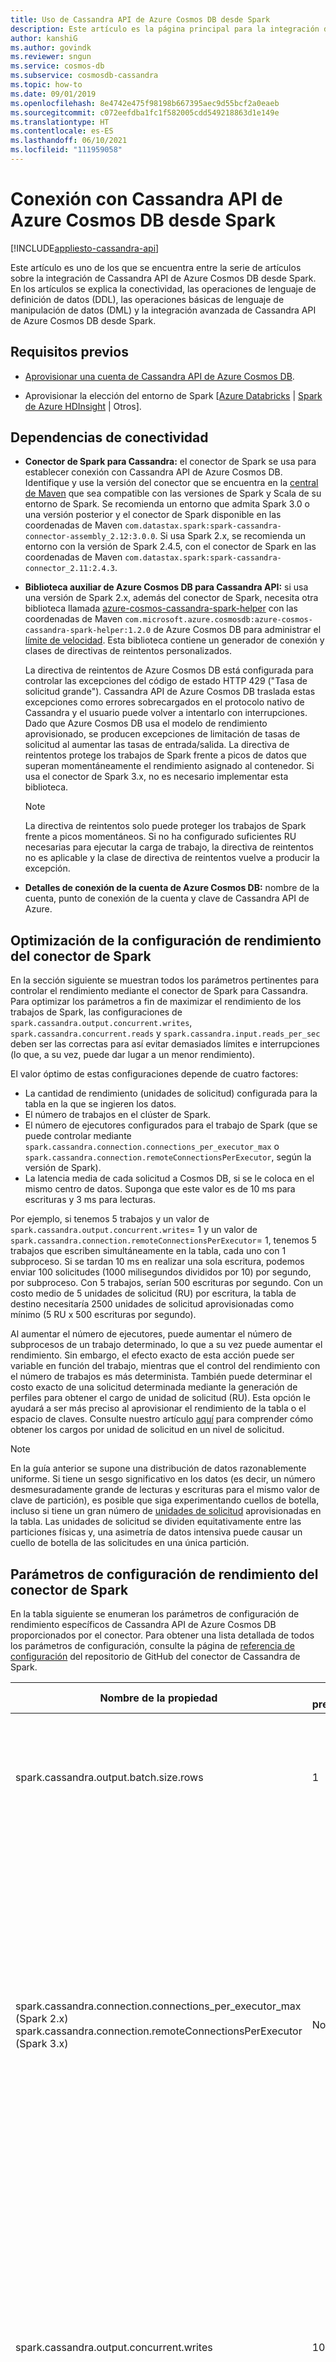 ```yaml
---
title: Uso de Cassandra API de Azure Cosmos DB desde Spark
description: Este artículo es la página principal para la integración de Cassandra API de Cosmos DB desde Spark.
author: kanshiG
ms.author: govindk
ms.reviewer: sngun
ms.service: cosmos-db
ms.subservice: cosmosdb-cassandra
ms.topic: how-to
ms.date: 09/01/2019
ms.openlocfilehash: 8e4742e475f98198b667395aec9d55bcf2a0eaeb
ms.sourcegitcommit: c072eefdba1fc1f582005cdd549218863d1e149e
ms.translationtype: HT
ms.contentlocale: es-ES
ms.lasthandoff: 06/10/2021
ms.locfileid: "111959058"
---
```

# <a name="connect-to-azure-cosmos-db-cassandra-api-from-spark"></a>Conexión con Cassandra API de Azure Cosmos DB desde Spark
[!INCLUDE[appliesto-cassandra-api](includes/appliesto-cassandra-api.md)]

Este artículo es uno de los que se encuentra entre la serie de artículos sobre la integración de Cassandra API de Azure Cosmos DB desde Spark. En los artículos se explica la conectividad, las operaciones de lenguaje de definición de datos (DDL), las operaciones básicas de lenguaje de manipulación de datos (DML) y la integración avanzada de Cassandra API de Azure Cosmos DB desde Spark. 

## <a name="prerequisites"></a>Requisitos previos
* [Aprovisionar una cuenta de Cassandra API de Azure Cosmos DB](create-cassandra-dotnet.md#create-a-database-account).

* Aprovisionar la elección del entorno de Spark [[Azure Databricks](/azure/databricks/scenarios/quickstart-create-databricks-workspace-portal) | [Spark de Azure HDInsight](../hdinsight/spark/apache-spark-jupyter-spark-sql.md) | Otros].

## <a name="dependencies-for-connectivity"></a>Dependencias de conectividad
* **Conector de Spark para Cassandra:** el conector de Spark se usa para establecer conexión con Cassandra API de Azure Cosmos DB.  Identifique y use la versión del conector que se encuentra en la [central de Maven]( https://mvnrepository.com/artifact/com.datastax.spark/spark-cassandra-connector) que sea compatible con las versiones de Spark y Scala de su entorno de Spark. Se recomienda un entorno que admita Spark 3.0 o una versión posterior y el conector de Spark disponible en las coordenadas de Maven `com.datastax.spark:spark-cassandra-connector-assembly_2.12:3.0.0`. Si usa Spark 2.x, se recomienda un entorno con la versión de Spark 2.4.5, con el conector de Spark en las coordenadas de Maven `com.datastax.spark:spark-cassandra-connector_2.11:2.4.3`.


* **Biblioteca auxiliar de Azure Cosmos DB para Cassandra API:** si usa una versión de Spark 2.x, además del conector de Spark, necesita otra biblioteca llamada [azure-cosmos-cassandra-spark-helper]( https://search.maven.org/artifact/com.microsoft.azure.cosmosdb/azure-cosmos-cassandra-spark-helper/1.2.0/jar) con las coordenadas de Maven `com.microsoft.azure.cosmosdb:azure-cosmos-cassandra-spark-helper:1.2.0` de Azure Cosmos DB para administrar el [límite de velocidad](./manage-scale-cassandra.md#handling-rate-limiting-429-errors). Esta biblioteca contiene un generador de conexión y clases de directivas de reintentos personalizados.

  La directiva de reintentos de Azure Cosmos DB está configurada para controlar las excepciones del código de estado HTTP 429 ("Tasa de solicitud grande"). Cassandra API de Azure Cosmos DB traslada estas excepciones como errores sobrecargados en el protocolo nativo de Cassandra y el usuario puede volver a intentarlo con interrupciones. Dado que Azure Cosmos DB usa el modelo de rendimiento aprovisionado, se producen excepciones de limitación de tasas de solicitud al aumentar las tasas de entrada/salida. La directiva de reintentos protege los trabajos de Spark frente a picos de datos que superan momentáneamente el rendimiento asignado al contenedor. Si usa el conector de Spark 3.x, no es necesario implementar esta biblioteca. 

  > [!NOTE] 
  > La directiva de reintentos solo puede proteger los trabajos de Spark frente a picos momentáneos. Si no ha configurado suficientes RU necesarias para ejecutar la carga de trabajo, la directiva de reintentos no es aplicable y la clase de directiva de reintentos vuelve a producir la excepción.

* **Detalles de conexión de la cuenta de Azure Cosmos DB:** nombre de la cuenta, punto de conexión de la cuenta y clave de Cassandra API de Azure.

## <a name="optimizing-spark-connector-throughput-configuration"></a>Optimización de la configuración de rendimiento del conector de Spark 

En la sección siguiente se muestran todos los parámetros pertinentes para controlar el rendimiento mediante el conector de Spark para Cassandra. Para optimizar los parámetros a fin de maximizar el rendimiento de los trabajos de Spark, las configuraciones de `spark.cassandra.output.concurrent.writes`, `spark.cassandra.concurrent.reads` y `spark.cassandra.input.reads_per_sec` deben ser las correctas para así evitar demasiados límites e interrupciones (lo que, a su vez, puede dar lugar a un menor rendimiento).

El valor óptimo de estas configuraciones depende de cuatro factores:

-   La cantidad de rendimiento (unidades de solicitud) configurada para la tabla en la que se ingieren los datos.
- El número de trabajos en el clúster de Spark.
-   El número de ejecutores configurados para el trabajo de Spark (que se puede controlar mediante `spark.cassandra.connection.connections_per_executor_max` o `spark.cassandra.connection.remoteConnectionsPerExecutor`, según la versión de Spark).
-   La latencia media de cada solicitud a Cosmos DB, si se le coloca en el mismo centro de datos. Suponga que este valor es de 10 ms para escrituras y 3 ms para lecturas.

Por ejemplo, si tenemos 5 trabajos y un valor de `spark.cassandra.output.concurrent.writes`= 1 y un valor de `spark.cassandra.connection.remoteConnectionsPerExecutor`= 1, tenemos 5 trabajos que escriben simultáneamente en la tabla, cada uno con 1 subproceso. Si se tardan 10 ms en realizar una sola escritura, podemos enviar 100 solicitudes (1000 milisegundos divididos por 10) por segundo, por subproceso. Con 5 trabajos, serían 500 escrituras por segundo. Con un costo medio de 5 unidades de solicitud (RU) por escritura, la tabla de destino necesitaría 2500 unidades de solicitud aprovisionadas como mínimo (5 RU x 500 escrituras por segundo).

Al aumentar el número de ejecutores, puede aumentar el número de subprocesos de un trabajo determinado, lo que a su vez puede aumentar el rendimiento. Sin embargo, el efecto exacto de esta acción puede ser variable en función del trabajo, mientras que el control del rendimiento con el número de trabajos es más determinista. También puede determinar el costo exacto de una solicitud determinada mediante la generación de perfiles para obtener el cargo de unidad de solicitud (RU). Esta opción le ayudará a ser más preciso al aprovisionar el rendimiento de la tabla o el espacio de claves. Consulte nuestro artículo [aquí](./find-request-unit-charge-cassandra.md) para comprender cómo obtener los cargos por unidad de solicitud en un nivel de solicitud. 

> [!NOTE]
> En la guía anterior se supone una distribución de datos razonablemente uniforme. Si tiene un sesgo significativo en los datos (es decir, un número desmesuradamente grande de lecturas y escrituras para el mismo valor de clave de partición), es posible que siga experimentando cuellos de botella, incluso si tiene un gran número de [unidades de solicitud](./request-units.md) aprovisionadas en la tabla. Las unidades de solicitud se dividen equitativamente entre las particiones físicas y, una asimetría de datos intensiva puede causar un cuello de botella de las solicitudes en una única partición.
    
## <a name="spark-connector-throughput-configuration-parameters"></a>Parámetros de configuración de rendimiento del conector de Spark

En la tabla siguiente se enumeran los parámetros de configuración de rendimiento específicos de Cassandra API de Azure Cosmos DB proporcionados por el conector. Para obtener una lista detallada de todos los parámetros de configuración, consulte la página de [referencia de configuración](https://github.com/datastax/spark-cassandra-connector/blob/master/doc/reference.md) del repositorio de GitHub del conector de Cassandra de Spark.

| **Nombre de la propiedad** | **Valor predeterminado** | **Descripción** |
|---------|---------|---------|
| spark.cassandra.output.batch.size.rows |  1 |Número de filas por lote único. Establezca este parámetro en 1. Este parámetro se utiliza para lograr un mayor rendimiento para las cargas de trabajo altas. |
| spark.cassandra.connection.connections_per_executor_max (Spark 2.x) spark.cassandra.connection.remoteConnectionsPerExecutor (Spark 3.x)  | None | Número máximo de conexiones por nodo y ejecutor. 10*n equivale a diez conexiones por nodo en un clúster de Cassandra con n nodos. Por lo tanto, si necesita cinco conexiones por nodo y ejecutor para un clúster de Cassandra de cinco nodos, debe establecer esta configuración en 25. Modifique este valor según el grado de paralelismo o el número de ejecutores configurados para los trabajos de Spark.   |
| spark.cassandra.output.concurrent.writes  |  100 | Define el número de escrituras paralelas que pueden producirse por ejecutor. Dado que ha establecido "batch.size.rows" en 1, asegúrese de escalar verticalmente este valor en consecuencia. Modifique este valor según el grado de paralelismo o el rendimiento que desea lograr para la carga de trabajo. |
| spark.cassandra.concurrent.reads |  512 | Define el número de lecturas en paralelo que pueden producirse por ejecutor. Modifique este valor según el grado de paralelismo o el rendimiento que desea lograr para la carga de trabajo.  |
| spark.cassandra.output.throughput_mb_per_sec  | None | Define el rendimiento de escritura total por ejecutor. Este parámetro puede usarse como límite superior para el rendimiento de trabajo de Spark y basarse en el rendimiento aprovisionado del contenedor de Cosmos.   |
| spark.cassandra.input.reads_per_sec| None   | Define el rendimiento de lectura total por ejecutor. Este parámetro puede usarse como límite superior para el rendimiento de trabajo de Spark y basarse en el rendimiento aprovisionado del contenedor de Cosmos.  |
| spark.cassandra.output.batch.grouping.buffer.size |  1000  | Define el número de lotes por cada tarea única de Spark que se pueden almacenar en la memoria antes de enviarlos a Cassandra API. |
| spark.cassandra.connection.keep_alive_ms | 60000 | Define el período de tiempo hasta el que están disponibles las conexiones no utilizadas. | 

Ajuste el rendimiento y el grado de paralelismo de estos parámetros en función de la carga de trabajo que espera para los trabajos de Spark y el rendimiento que se ha aprovisionado para la cuenta de Cosmos DB.


## <a name="connecting-to-azure-cosmos-db-cassandra-api-from-spark"></a>Conexión con Cassandra API de Azure Cosmos DB desde Spark

### <a name="cqlsh"></a>cqlsh
Los comandos siguientes proporcionan información detallada acerca de cómo conectarse a Cassandra API de Azure CosmosDB desde cqlsh.  Esto es útil para la validación mientras se ejecuta a través de los ejemplos de Spark.<br>
**Desde Linux/Unix/Mac:**

```bash
export SSL_VERSION=TLSv1_2
export SSL_VALIDATE=false
cqlsh.py YOUR-COSMOSDB-ACCOUNT-NAME.cassandra.cosmosdb.azure.com 10350 -u YOUR-COSMOSDB-ACCOUNT-NAME -p YOUR-COSMOSDB-ACCOUNT-KEY --ssl
```

### <a name="1--azure-databricks"></a>1.  Azure Databricks
En el siguiente artículo se contempla el aprovisionamiento del clúster de Azure Databricks, la configuración del clúster para conectarse a Cassandra API de Azure Cosmos DB y varios cuadernos de ejemplo que abarcan operaciones DDL, operaciones DML y mucho más.<BR>
[Uso de Cassandra API de Azure Cosmos DB desde Azure Databricks](cassandra-spark-databricks.md)<BR>
  
### <a name="2--azure-hdinsight-spark"></a>2.  Spark de Azure HDInsight
En el siguiente artículo se contempla el servicio de Spark de Azure HDInsight, el aprovisionamiento del clúster de Azure Databricks, la configuración del clúster para conectarse a Cassandra API de Azure Cosmos DB y varios cuadernos de ejemplo que abarcan operaciones DDL, operaciones DML y mucho más.<BR>
[Uso de Cassandra API de Azure Cosmos DB desde Spark de Azure HDInsight](cassandra-spark-hdinsight.md)
 
### <a name="3--spark-environment-in-general"></a>3.  Entorno de Spark en general
Mientras que las secciones anteriores eran específicas de servicios de PaaS basados en Spark de Azure, esta sección trata cualquier entorno general de Spark.  A continuación se proporciona información detallada acerca de las dependencias del conector, las importaciones y la configuración de sesión de Spark. En la sección "Siguientes pasos" se muestran ejemplos de código para operaciones DDL, operaciones DML y mucho más.  

#### <a name="connector-dependencies"></a>Dependencias del conector:

1. Agregue las coordenadas de Maven para obtener el [conector de Cassandra para Spark](cassandra-spark-generic.md#dependencies-for-connectivity).
2. Agregue las coordenadas de Maven para la [biblioteca auxiliar de Azure Cosmos DB](cassandra-spark-generic.md#dependencies-for-connectivity) para Cassandra API.

#### <a name="imports"></a>Importaciones:

```scala
import org.apache.spark.sql.cassandra._
//Spark connector
import com.datastax.spark.connector._
import com.datastax.spark.connector.cql.CassandraConnector

//CosmosDB library for multiple retry
import com.microsoft.azure.cosmosdb.cassandra
```

#### <a name="spark-session-configuration"></a>Configuración de la sesión de Spark:

```scala
//Connection-related
spark.conf.set("spark.cassandra.connection.host","YOUR_ACCOUNT_NAME.cassandra.cosmosdb.azure.com")
spark.conf.set("spark.cassandra.connection.port","10350")
spark.conf.set("spark.cassandra.connection.ssl.enabled","true")
spark.conf.set("spark.cassandra.auth.username","YOUR_ACCOUNT_NAME")
spark.conf.set("spark.cassandra.auth.password","YOUR_ACCOUNT_KEY")
spark.conf.set("spark.cassandra.connection.factory", "com.microsoft.azure.cosmosdb.cassandra.CosmosDbConnectionFactory")

//Throughput-related. You can adjust the values as needed
spark.conf.set("spark.cassandra.output.batch.size.rows", "1")
//spark.conf.set("spark.cassandra.connection.connections_per_executor_max", "10") // Spark 2.x
spark.conf.set("spark.cassandra.connection.remoteConnectionsPerExecutor", "10") // Spark 3.x
spark.conf.set("spark.cassandra.output.concurrent.writes", "1000")
spark.conf.set("spark.cassandra.concurrent.reads", "512")
spark.conf.set("spark.cassandra.output.batch.grouping.buffer.size", "1000")
spark.conf.set("spark.cassandra.connection.keep_alive_ms", "600000000")
```

## <a name="next-steps"></a>Pasos siguientes

En los artículos siguientes se muestra la integración de Spark con Cassandra API de Azure Cosmos DB. 
 
* [operaciones DDL](cassandra-spark-ddl-ops.md)
* [Create/insert operations](cassandra-spark-create-ops.md) (Operaciones de creación e inserción)
* [Lee operaciones.](cassandra-spark-read-ops.md)
* [Upsert operations](cassandra-spark-upsert-ops.md) (Operaciones de upsert)
* [Delete operations](cassandra-spark-delete-ops.md) (Operaciones de eliminación)
* [Aggregation operations](cassandra-spark-aggregation-ops.md) (Operaciones de agregación)
* [Table copy operations](cassandra-spark-table-copy-ops.md) (Operaciones de copia en tabla)
